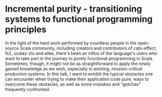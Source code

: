 # Incremental purity - transitioning systems to functional programming principles

In the light of the hard work performed by countless people in the open-source Scala community, including creators and contributors of cats-effect, fs2, scalaz-zio and alike, there's been an influx of the language's users who want to take part in the journey to purely functional programming in Scala. Sometimes, though, it might not be as straightforward to apply the newly gained knowledge as we wish, especially in existing, mission-critical production systems. In this talk, I want to exhibit the typical obstacles one can encounter when trying to make their application code pure, ways to overcome these obstacles, as well as some mistakes and "gotchas" frequently confronted.
